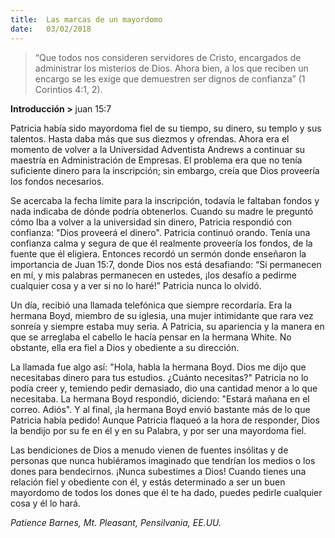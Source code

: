 ```yaml
---
title:  Las marcas de un mayordomo
date:   03/02/2018
---
```


><p></p>
>“Que todos nos consideren servidores de Cristo, encargados de administrar los misterios de Dios. Ahora bien, a los que reciben un encargo se les exige que demuestren ser dignos de confianza” (1 Corintios 4:1, 2). 

**Introducción >** juan 15:7

Patricia había sido mayordoma fiel de su tiempo, su dinero, su templo y sus talentos. Hasta daba más que sus diezmos y ofrendas. Ahora era el momento de volver a la Universidad Adventista Andrews a continuar su maestría en Administración de Empresas. El problema era que no tenía suficiente dinero para la inscripción; sin embargo, creía que Dios proveería los fondos necesarios. 

Se acercaba la fecha límite para la inscripción, todavía le faltaban fondos y nada indicaba de dónde podría obtenerlos. Cuando su madre le preguntó cómo Iba a volver a la universidad sin dinero, Patricia respondió con confianza: "Dios proveerá el dinero". Patricia continuó orando. Tenía una confianza calma y segura de que él realmente proveería los fondos, de la fuente que él eligiera. Entonces recordó un sermón donde enseñaron la importancia de Juan 15:7, donde Dios nos está desafiando: “Si permanecen en mí, y mis palabras permanecen en ustedes, ¡los desafío a pedirme cualquier cosa y a ver si no lo haré!” Patricia nunca lo olvidó. 

Un día, recibió una llamada telefónica que siempre recordaría. Era la hermana Boyd, miembro de su iglesia, una mujer intimidante que rara vez sonreía y siempre estaba muy seria. A Patricia, su apariencia y la manera en que se arreglaba el cabello le hacía pensar en la hermana White. No obstante, ella era fiel a Dios y obediente a su dirección. 

La llamada fue algo así: "Hola, habla la hermana Boyd. Dios me dijo que necesitabas dinero para tus estudios. ¿Cuánto necesitas?" Patricia no lo podía creer y, temiendo pedir demasiado, dio una cantidad menor a lo que necesitaba. La hermana Boyd respondió, diciendo: "Estará mañana en el correo. Adiós". Y al final, ¡la hermana Boyd envió bastante más de lo que Patricia había pedido! Aunque Patricia flaqueó a la hora de responder, Dios la bendijo por su fe en él y en su Palabra, y por ser una mayordoma fiel. 

Las bendiciones de Dios a menudo vienen de fuentes insólitas y de personas que nunca hubiéramos imaginado que tendrían los medios o los dones para bendecirnos. ¡Nunca subestimes a Dios! Cuando tienes una relación fiel y obediente con él, y estás determinado a ser un buen mayordomo de todos los dones que él te ha dado, puedes pedirle cualquier cosa y él lo hará. 

_Patience Barnes, Mt. Pleasant, Pensilvania, EE.UU._